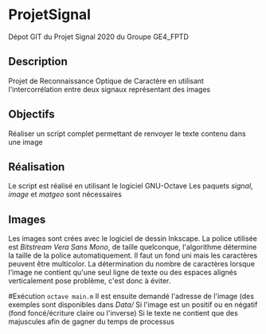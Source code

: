 # ProjetSignal
Dépot GIT du Projet Signal 2020 du Groupe GE4_FPTD

## Description
Projet de Reconnaissance Optique de Caractère en utilisant l'intercorrélation entre deux signaux représentant des images

## Objectifs
Réaliser un script complet permettant de renvoyer le texte contenu dans une image

## Réalisation
Le script est réalisé en utilisant le logiciel GNU-Octave
Les paquets _signal_, _image_ et _matgeo_ sont nécessaires  


## Images
Les images sont crées avec le logiciel de dessin Inkscape.
La police utilisée est _Bitstream Vera Sans Mono_, de taille quelconque, l'algorithme détermine la taille de la police automatiquement.
Il faut un fond uni mais les caractères peuvent être multicolor.
La détermination du nombre de caractères lorsque l'image ne contient qu'une seul ligne de texte ou des espaces alignés verticalement pose problème, c'est donc à éviter.

#Exécution
`octave main.m`
Il est ensuite demandé l'adresse de l'image (des exemples sont disponibles dans _Data/_
Si l'image est un positif ou en négatif (fond foncé/écriture claire ou l'inverse)
Si le texte ne contient que des majuscules afin de gagner du temps de processus
